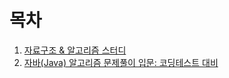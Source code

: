 # 목차

1. [자료구조 & 알고리즘 스터디](https://github.com/hwibaski/java-problem-solving/tree/main/src/datastructure)
2. [자바(Java) 알고리즘 문제풀이 입문: 코딩테스트 대비](https://github.com/hwibaski/java-problem-solving/tree/main/src/inflearnbasicjava)
